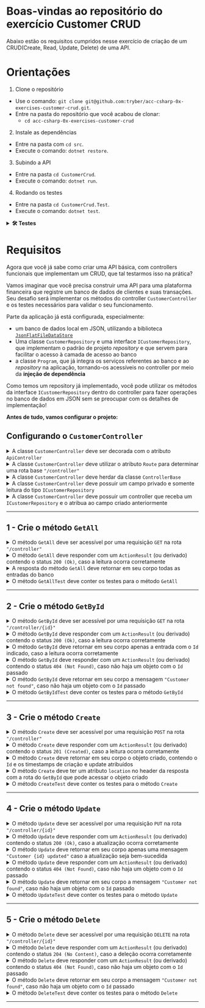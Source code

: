 # Boas-vindas ao repositório do exercício Customer CRUD
  Abaixo estão os requisitos cumpridos nesse exercício de criação de um CRUD(Create, Read, Update, Delete) de uma API.

# Orientações

  1. Clone o repositório

  - Use o comando: `git clone git@github.com:tryber/acc-csharp-0x-exercises-customer-crud.git`.
  - Entre na pasta do repositório que você acabou de clonar:
    - `cd acc-csharp-0x-exercises-customer-crud`

  2. Instale as dependências
  
  - Entre na pasta com `cd src`.
  - Execute o comando: `dotnet restore`.
  
  3. Subindo a API
  
  - Entre na pasta `cd CustomerCrud`.
  - Execute o comando: `dotnet run`.
  
  4. Rodando os testes
  
  - Entre na pasta `cd CustomerCrud.Test`.
  - Execute o comando: `dotnet test`.

<details>
  <summary><strong>🛠 Testes</strong></summary><br />

  O .NET já possui sua própria plataforma de testes.
  
  Este projeto já vem configurado e com suas dependências.

  ### Executando todos os testes

  Para executar os testes com o .NET, execute o comando dentro do diretório do seu projeto `src/<project>` ou de seus testes `src/<project>.Test`!

  ```
  dotnet test
  ```

  ### Executando um teste específico

  Para executar um teste específico, basta executar o comando `dotnet test --filter Name~TestMethod1`.

  :warning: **Importante:** o comando irá executar testes cujo nome contém `TestMethod1`.

  :warning: **O avaliador automático não necessariamente avalia seu projeto na ordem em que os requisitos aparecem no readme. Isso acontece para deixar o processo de avaliação mais rápido. Então, não se assuste se isso acontecer, ok?**

  ### Outras opções para testes
  - Algumas opções que podem lhe ajudar são:
    -  `-?|-h|--help`: exibe a descrição completa de como utilizar o comando.
    -  `-t|--list-tests`: lista todos os testes, ao invés de executá-los.
    -  `-v|--verbosity <LEVEL>`: define o nível de detalhe na resposta dos testes.
      - `q | quiet`
      - `m | minimal`
      - `n | normal`
      - `d | detailed`
      - `diag | diagnostic`
      - Exemplo de uso: 
         ```
           dotnet test -v diag
         ```
         ou
         ```            
           dotnet test --verbosity=diagnostic
         ``` 
</details>

# Requisitos

Agora que você já sabe como criar uma API básica, com controllers funcionais que implementam um CRUD, que tal testarmos isso na prática?

Vamos imaginar que você precisa construir uma API para uma plataforma financeira que registre um banco de dados de clientes e suas transações. Seu desafio será implementar os métodos do controller `CustomerController` e os testes necessários para validar o seu funcionamento.

Parte da aplicação já está configurada, especialmente:
- um banco de dados local em JSON, utilizando a biblioteca [`JsonFlatFileDataStore`](https://github.com/ttu/json-flatfile-datastore)
- Uma classe `CustomerRepository` e uma interface `ICustomerRepository`, que implementam o padrão de projeto _repository_ e que servem para facilitar o acesso à camada de acesso ao banco
- a classe `Program`, que já integra os serviços referentes ao banco e ao _repository_ na aplicação, tornando-os acessíveis no controller por meio da **injeção de dependência**

Como temos um repository já implementado, você pode utilizar os métodos da interface `ICustomerRepository` dentro do controller para fazer operações no banco de dados em JSON sem se preocupar com os detalhes de implementação!

**Antes de tudo, vamos configurar o projeto:**
 
## Configurando o `CustomerController`

<details>
  <summary>A classe <code>CustomerController</code> deve ser decorada com o atributo <code>ApiController</code></summary><br />

Esse atributo irá permitir que o controller seja detectado como tal pela aplicação. 
  
</details>

<details>
  <summary>A classe <code>CustomerController</code> deve utilizar o atributo <code>Route</code> para determinar uma rota base <code>"/controller"</code></summary><br />

A rota definida no atributo Route será usada como base por todos os métodos do controller.
  
</details>

<details>
  <summary>A classe <code>CustomerController</code> deve herdar da classe <code>ControllerBase</code></summary><br />

Essa classe define métodos úteis que retornarão objetos derivados de ActionResult e poderão ser usados nos métodos do controller para retornar respostas HTTP completas de forma simples.
  
</details>

<details>
  <summary>A classe <code>CustomerController</code> deve possuir um campo privado e somente leitura do tipo <code>ICustomerRepository</code></summary><br />

Esse campo, que armazenará uma referência ao singleton do repositório, poderá ser utilizada para invocar os seus métodos e, através deles, ler e modificar informações armazenadas no banco.
  
</details>

<details>
  <summary>A classe <code>CustomerController</code> deve possuir um controller que receba um <code>ICustomerRepository</code> e o atribua ao campo criado anteriormente</summary><br />

O serviço <code>CustomerRepository</code> será passado para o controller automaticamente, por injeção de dependência, pois trata-se de um dos serviços preconfigurados na classe <code>Program</code>.
  
</details>

---

## 1 - Crie o método `GetAll`

<details>
  <summary>O método <code>GetAll</code> deve ser acessível por uma requisição <code>GET</code> na rota <code>"/controller"</code></summary><br />

Como a rota usada é a mesma que a rota base, apenas é necessário utilizar neste método o atributo que represente o verbo HTTP correto, sem nenhum parâmetro a mais.
  
</details>

</details>

<details>
  <summary>O método <code>GetAll</code> deve responder com um <code>ActionResult</code> (ou derivado) contendo o status <code>200 (Ok)</code>, caso a leitura ocorra corretamente</summary><br />

O método <code>Ok()</code> do <code>ControllerBase</code> pode ser utilizado para facilitar esse retorno.
  
</details>

<details>
  <summary>A resposta do método <code>GetAll</code> deve retornar em seu corpo todas as entradas do banco</summary><br />

Ao usar a rota <code>"GET /controller"</code> devemos receber em resposta um array JSON contendo todos os objetos do tipo <code>Customer</code> salvos no banco.
  
</details>

<details>
  <summary>O método <code>GetAllTest</code> deve conter os testes para o método <code>GetAll</code></summary><br />

O seu teste deve conter:
- Uma chamada `GET` para a rota `"/customers"` utilizando o `_client`
- Um mock do método `GetAll()` do repositório, configurado usando o `_repositoryMock`
- Uma verificação de que a resposta retornada pela chamada ao cliente é do tipo `200 (Ok)`
- Uma verificação de que o conteúdo da resposta é equivalente ao objeto retornado pelo mock
- Uma verificação de que o método mockado foi chamado uma única vez
  
</details>

---

## 2 - Crie o método `GetById`

<details>
  <summary>O método <code>GetById</code> deve ser acessível por uma requisição <code>GET</code> na rota <code>"/controller/{id}"</code></summary><br />

Como a rota usada possui um query parameter, além do atributo que represente o verbo HTTP correto, é necessário indicar também o parâmetro recebido.
  
</details>

<details>
  <summary>O método <code>GetById</code> deve responder com um <code>ActionResult</code> (ou derivado) contendo o status <code>200 (Ok)</code>, caso a leitura ocorra corretamente</summary><br />

O método <code>Ok()</code> do <code>ControllerBase</code> pode ser utilizado para facilitar esse retorno.
  
</details>

<details>
  <summary>O método <code>GetById</code> deve retornar em seu corpo apenas a entrada com o <code>Id</code> indicado, caso a leitura ocorra corretamente</summary><br />

Ao usar essa rota devemos receber um objeto único em JSON, cujo <code>Id</code> corresponda ao valor passado na URL.
  
</details>

<details>
  <summary>O método <code>GetById</code> deve responder com um <code>ActionResult</code> (ou derivado) contendo o status <code>404 (Not Found)</code>, caso não haja um objeto com o <code>Id</code> passado</summary><br />

O método <code>NotFound()</code> do <code>ControllerBase</code> pode ser utilizado para facilitar esse retorno.

</details>

<details>
  <summary>O método <code>GetById</code> deve retornar em seu corpo a mensagem <code>"Customer not found"</code>, caso não haja um objeto com o <code>Id</code> passado</summary><br />

Ao usar essa rota devemos receber apenas uma <code>string</code> indicando que não há nenhum objeto que possua o <code>Id</code> correspondente.
  
</details>

<details>
  <summary>O método <code>GetByIdTest</code> deve conter os testes para o método <code>GetById</code></summary><br />

O seu teste deve conter:
- Uma chamada `GET` para a rota `"/customers/1"` utilizando o `_client`
- Um mock do método `GetById()` do repositório, configurado usando o `_repositoryMock`
  - O método mockado deve retornar o objeto correto apenas se receber o id `1`
- Uma verificação de que a resposta retornada pela chamada ao cliente é do tipo `200 (Ok)`
- Uma verificação de que o conteúdo da resposta é equivalente ao objeto retornado pelo mock
- Uma verificação de que o método mockado foi chamado uma única vez
  
</details>

---

## 3 - Crie o método `Create`

<details>
  <summary>O método <code>Create</code> deve ser acessível por uma requisição <code>POST</code> na rota <code>"/controller"</code></summary><br />

Como a rota usada é a mesma que a rota base, apenas é necessário utilizar neste método o atributo que represente o verbo HTTP correto, sem nenhum parâmetro a mais.
  
</details>

<details>
  <summary>O método <code>Create</code> deve responder com um <code>ActionResult</code> (ou derivado) contendo o status <code>201 (Created)</code>, caso a leitura ocorra corretamente</summary><br />

O método <code>CreatedAtAction()</code> do <code>ControllerBase</code> pode ser utilizado para facilitar esse retorno.
  
</details>

<details>
  <summary>O método <code>Create</code> deve retornar em seu corpo o objeto criado, contendo o <code>Id</code> e os timestamps de criação e update atribuídos</summary><br />

Ao usar essa rota, devemos receber um objeto único em JSON, cujo <code>Id</code> seja único e corretamente atribuído e cujos <code>CreatedAt</code> e <code>UpdatedAt</code> sejam criados praticamente no mesmo instante (é tolerável uma diferença de até 100 ms).
  
</details>

<details>
  <summary>O método <code>Create</code> deve ter um atributo <code>location</code> no header da resposta com a rota do <code>GetById</code> que pode acessar o objeto criado</summary><br />

O método <code>CreatedAtAction()</code> do <code>ControllerBase</code> retorna esse header automaticamente caso seja configurado da forma correta.

</details>

<details>
  <summary>O método <code>CreateTest</code> deve conter os testes para o método <code>Create</code></summary><br />

O seu teste deve conter:
- Uma chamada `POST` para a rota `"/customers"` utilizando o `_client`
- Um mock do método `GetNextIdValue()` do repositório, configurado usando o `_repositoryMock`
- Um mock do método `Create()` do repositório, configurado usando o `_repositoryMock`
  - O método mockado deve retornar o objeto correto apenas se receber um objeto com o mesmo id retornado pelo mock de `GetNextIdValue()`
- Uma verificação de que a resposta retornada pela chamada ao cliente é do tipo `201 (Created)`
- Verificações de que os campos do objeto retornado possuem os valores esperados
- Verificações de que os métodos mockados foram chamados uma única vez cada
  
</details>

---

## 4 - Crie o método `Update`

<details>
  <summary>O método <code>Update</code> deve ser acessível por uma requisição <code>PUT</code> na rota <code>"/controller/{id}"</code></summary><br />

Como a rota usada possui um query parameter, além do atributo que represente o verbo HTTP correto, é necessário indicar também o parâmetro recebido.
  
</details>

<details>
  <summary>O método <code>Update</code> deve responder com um <code>ActionResult</code> (ou derivado) contendo o status <code>200 (Ok)</code>, caso a atualização ocorra corretamente</summary><br />

O método <code>Ok()</code> do <code>ControllerBase</code> pode ser utilizado para facilitar esse retorno.
  
</details>

<details>
  <summary>O método <code>Update</code> deve retornar em seu corpo apenas uma mensagem <code>"Customer {id} updated"</code> caso a atualização seja bem-sucedida</summary><br />

Ao usar essa rota, devemos receber um objeto único em JSON, cujo <code>Id</code> corresponda ao valor passado na URL.
  
</details>

<details>
  <summary>O método <code>Update</code> deve responder com um <code>ActionResult</code> (ou derivado) contendo o status <code>404 (Not Found)</code>, caso não haja um objeto com o <code>Id</code> passado</summary><br />

O método <code>NotFound()</code> do <code>ControllerBase</code> pode ser utilizado para facilitar esse retorno.

</details>

<details>
  <summary>O método <code>Update</code> deve retornar em seu corpo a mensagem <code>"Customer not found"</code>, caso não haja um objeto com o <code>Id</code> passado</summary><br />

Ao usar essa rota devemos receber apenas uma <code>string</code> indicando que não há nenhum objeto que possua o <code>Id</code> correspondente.
  
</details>

<details>
  <summary>O método <code>UpdateTest</code> deve conter os testes para o método <code>Update</code></summary><br />

O seu teste deve conter:
- Uma chamada `PUT` para a rota `"/customers/1"` utilizando o `_client`
- Um mock do método `Update()` do repositório, configurado usando o `_repositoryMock`
  - O método mockado deve retornar `true` apenas se receber o id `1`
- Uma verificação de que a resposta retornada pela chamada ao cliente é do tipo `200 (Ok)`
- Uma verificação de que o corpo da resposta é a mensagem `"Customer 1 updated"`
- Uma verificação de que o método mockado foi chamado uma única vez
  
</details>

---

## 5 - Crie o método `Delete`

<details>
  <summary>O método <code>Delete</code> deve ser acessível por uma requisição <code>DELETE</code> na rota <code>"/controller/{id}"</code></summary><br />

Como a rota usada possui um query parameter, além do atributo que represente o verbo HTTP correto, é necessário indicar também o parâmetro recebido.
  
</details>

<details>
  <summary>O método <code>Delete</code> deve responder com um <code>ActionResult</code> (ou derivado) contendo o status <code>204 (No Content)</code>, caso a deleção ocorra corretamente</summary><br />

O método <code>NoContent()</code> do <code>ControllerBase</code> pode ser utilizado para facilitar esse retorno.
  
</details>

<details>
  <summary>O método <code>Delete</code> deve responder com um <code>ActionResult</code> (ou derivado) contendo o status <code>404 (Not Found)</code>, caso não haja um objeto com o <code>Id</code> passado</summary><br />

O método <code>NotFound()</code> do <code>ControllerBase</code> pode ser utilizado para facilitar esse retorno.

</details>

<details>
  <summary>O método <code>Delete</code> deve retornar em seu corpo a mensagem <code>"Customer not found"</code>, caso não haja um objeto com o <code>Id</code> passado</summary><br />

Ao usar essa rota, devemos receber apenas uma <code>string</code> indicando que não há nenhum objeto que possua o <code>Id</code> correspondente.
  
</details>


<details>
  <summary>O método <code>DeleteTest</code> deve conter os testes para o método <code>Delete</code></summary><br />

O seu teste deve conter:
- Uma chamada `DELETE` para a rota `"/customers/1"` utilizando o `_client`
- Um mock do método `Delete()` do repositório, configurado usando o `_repositoryMock`
  - O método mockado deve retornar `true` apenas se receber o id `1`
- Uma verificação de que a resposta retornada pela chamada ao cliente é do tipo `204 (No Content)`
- Uma verificação de que o método mockado foi chamado uma única vez
  
</details>

---

